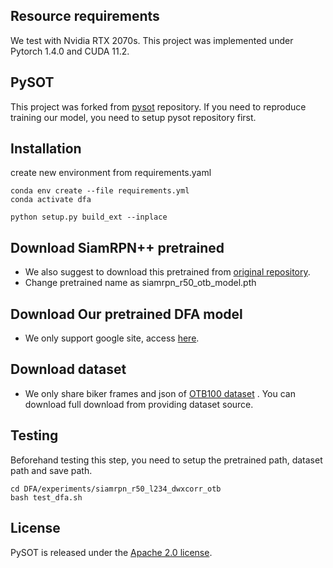
## Resource requirements
We test with Nvidia RTX 2070s. This project was implemented under Pytorch 1.4.0 and CUDA 11.2.


## PySOT 
This project was forked from [pysot](https://github.com/STVIR/pysot) repository. If you need to reproduce training our model, you need to setup pysot repository first.

## Installation
create new environment from requirements.yaml
```
conda env create --file requirements.yml
conda activate dfa

python setup.py build_ext --inplace

```

## Download SiamRPN++ pretrained
 - We also suggest to download this pretrained from [original repository](https://drive.google.com/open?id=1Cx_oHu6o0gNeH7F9zZrgevfAGdyWC4D5). 
 - Change pretrained name as siamrpn_r50_otb_model.pth

## Download Our pretrained DFA model
 - We only support google site, access [here](https://drive.google.com/file/d/1Vy49AdqLsCre_OONWC7KQDsXJDbPSoDX/view?usp=sharing). 
 
## Download dataset
 - We only share biker frames and json of [OTB100 dataset](https://drive.google.com/drive/folders/10H_DNcP-adPoYPqdx-PrmxRwcXlpnu6i?usp=sharing) . You can download full download from providing dataset source. 
 
 
## Testing
Beforehand testing this step, you need to setup the pretrained path, dataset path and save path.
```
cd DFA/experiments/siamrpn_r50_l234_dwxcorr_otb
bash test_dfa.sh
```



## License
PySOT is released under the [Apache 2.0 license](https://github.com/wattanapong/DFA/blob/main/LICENSE).
